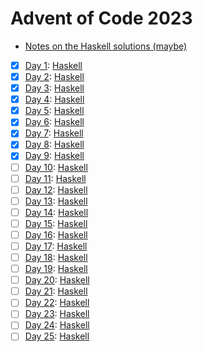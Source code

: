 # Advent of Code 2023

- [Notes on the Haskell solutions (maybe)](Haskell/README.md)

* [x] [Day 1](https://adventofcode.com/2023/day/1):  [Haskell](Haskell/src/Day01.hs)
* [x] [Day 2](https://adventofcode.com/2023/day/2):  [Haskell](Haskell/src/Day02.hs)
* [x] [Day 3](https://adventofcode.com/2023/day/3):  [Haskell](Haskell/src/Day03.hs)
* [x] [Day 4](https://adventofcode.com/2023/day/4):  [Haskell](Haskell/src/Day04.hs)
* [x] [Day 5](https://adventofcode.com/2023/day/5):  [Haskell](Haskell/src/Day05.hs)
* [x] [Day 6](https://adventofcode.com/2023/day/6):  [Haskell](Haskell/src/Day06.hs)
* [x] [Day 7](https://adventofcode.com/2023/day/7):  [Haskell](Haskell/src/Day07.hs)
* [x] [Day 8](https://adventofcode.com/2023/day/8):  [Haskell](Haskell/src/Day08.hs)
* [x] [Day 9](https://adventofcode.com/2023/day/9):  [Haskell](Haskell/src/Day09.hs)
* [ ] [Day 10](https://adventofcode.com/2023/day/10): [Haskell](Haskell/src/Day10.hs)
* [ ] [Day 11](https://adventofcode.com/2023/day/11): [Haskell](Haskell/src/Day11.hs)
* [ ] [Day 12](https://adventofcode.com/2023/day/12): [Haskell](Haskell/src/Day12.hs)
* [ ] [Day 13](https://adventofcode.com/2023/day/13): [Haskell](Haskell/src/Day13.hs)
* [ ] [Day 14](https://adventofcode.com/2023/day/14): [Haskell](Haskell/src/Day14.hs)
* [ ] [Day 15](https://adventofcode.com/2023/day/15): [Haskell](Haskell/src/Day15.hs)
* [ ] [Day 16](https://adventofcode.com/2023/day/16): [Haskell](Haskell/src/Day16.hs)
* [ ] [Day 17](https://adventofcode.com/2023/day/17): [Haskell](Haskell/src/Day17.hs)
* [ ] [Day 18](https://adventofcode.com/2023/day/18): [Haskell](Haskell/src/Day18.hs)
* [ ] [Day 19](https://adventofcode.com/2023/day/19): [Haskell](Haskell/src/Day19.hs)
* [ ] [Day 20](https://adventofcode.com/2023/day/20): [Haskell](Haskell/src/Day20.hs)
* [ ] [Day 21](https://adventofcode.com/2023/day/21): [Haskell](Haskell/src/Day21.hs)
* [ ] [Day 22](https://adventofcode.com/2023/day/22): [Haskell](Haskell/src/Day22.hs)
* [ ] [Day 23](https://adventofcode.com/2023/day/23): [Haskell](Haskell/src/Day23.hs)
* [ ] [Day 24](https://adventofcode.com/2023/day/24): [Haskell](Haskell/src/Day24.hs)
* [ ] [Day 25](https://adventofcode.com/2023/day/25): [Haskell](Haskell/src/Day25.hs)
